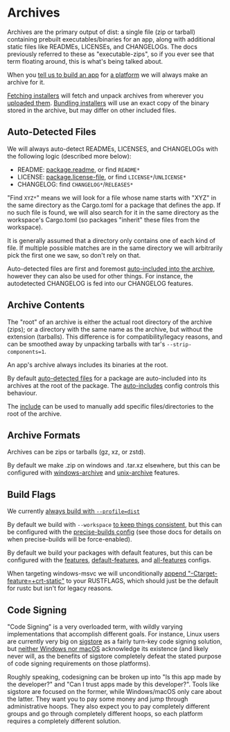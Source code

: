 # Archives

Archives are the primary output of dist: a single file (zip or tarball) containing prebuilt executables/binaries for an app, along with additional static files like READMEs, LICENSEs, and CHANGELOGs. The docs previously referred to these as "executable-zips", so if you ever see that term floating around, this is what's being talked about.

When you [tell us to build an app][apps] for [a platform][config-targets] we will always make an archive for it.

[Fetching installers][fetching-installers] will fetch and unpack archives from wherever you [uploaded them][artifact-url]. [Bundling installers][bundling-installers] will use an exact copy of the binary stored in the archive, but may differ on other included files.



## Auto-Detected Files

We will always auto-detect READMEs, LICENSES, and CHANGELOGs with the following logic (described more below):

* README: [package.readme][config-package-readme], or find `README*`
* LICENSE: [package.license-file][config-package-license-file], or find `LICENSE*`/`UNLICENSE*`
* CHANGELOG: find `CHANGELOG*`/`RELEASES*`

"Find `XYZ*`" means we will look for a file whose name starts with "XYZ" in the same directory as the Cargo.toml for a package that defines the app. If no such file is found, we will also search for it in the same directory as the workspace's Cargo.toml (so packages "inherit" these files from the workspace).

It is generally assumed that a directory only contains one of each kind of file. If multiple possible matches are in the same directory we will arbitrarily pick the first one we saw, so don't rely on that.

Auto-detected files are first and foremost [auto-included into the archive](#archive-contents), however they can also be used for other things. For instance, the autodetected CHANGELOG is fed into our CHANGELOG features.



## Archive Contents

The "root" of an archive is either the actual root directory of the archive (zips); or a directory with the same name as the archive, but without the extension (tarballs). This difference is for compatibility/legacy reasons, and can be smoothed away by unpacking tarballs with tar's `--strip-components=1`.

An app's archive always includes its binaries at the root.

By default [auto-detected files](#auto-detected-files) for a package are auto-included into its archives at the root of the package. The [auto-includes][config-auto-includes] config controls this behaviour.

The [include][config-include] can be used to manually add specific files/directories to the root of the archive.



## Archive Formats

Archives can be zips or tarballs (gz, xz, or zstd).

By default we make .zip on windows and .tar.xz elsewhere, but this can be configured with [windows-archive][config-windows-archive] and [unix-archive][config-unix-archive] features.




## Build Flags

We currently [always build with `--profile=dist`][dist-profile]

By default we build with `--workspace` [to keep things consistent][workspace-hacks], but this can be configured with the [precise-builds config][config-precise-builds] (see those docs for details on when precise-builds will be force-enabled).

By default we build your packages with default features, but this can be configured with the [features][config-features], [default-features][config-default-features], and [all-features][config-all-features] configs.

When targeting windows-msvc we will unconditionally [append "-Ctarget-feature=+crt-static"][crt-static] to your RUSTFLAGS, which should just be the default for rustc but isn't for legacy reasons.



## Code Signing

"Code Signing" is a very overloaded term, with wildly varying implementations that accomplish different goals. For instance, Linux users are currently very big on [sigstore][issue-sigstore] as a fairly turn-key code signing solution, but [neither Windows nor macOS][issue-native-sign] acknowledge its existence (and likely never will, as the benefits of sigstore completely defeat the stated purpose of code signing requirements on those platforms).

Roughly speaking, codesigning can be broken up into "Is this app made by the developer?" and "Can I trust apps made by this developer?". Tools like sigstore are focused on the former, while Windows/macOS only care about the latter. They want you to pay some money and jump through administrative hoops. They also expect you to pay completely different groups and go through completely different hoops, so each platform requires a completely different solution.


[config-package-readme]: ../reference/config.md#readme
[config-package-license-file]: ../reference/config.md#license-file
[config-windows-archive]: ../reference/config.md#windows-archive
[config-unix-archive]: ../reference/config.md#unix-archive
[config-precise-builds]: ../reference/config.md#precise-builds
[config-default-features]: ../reference/config.md#default-features
[config-all-features]: ../reference/config.md#all-features
[config-features]: ../reference/config.md#features
[config-include]: ../reference/config.md#include
[config-auto-includes]: ../reference/config.md#auto-includes
[config-targets]:  ../reference/config.md#targets

[issue-musl]: https://github.com/axodotdev/cargo-dist/issues/75
[issue-sigstore]: https://github.com/axodotdev/cargo-dist/issues/120
[issue-native-sign]: https://github.com/axodotdev/cargo-dist/issues/21

[apps]: ../reference/concepts.md#defining-your-apps
[fetching-installers]: ../installers/index.md#fetching-installers
[bundling-installers]: ../installers/index.md#bundling-installers
[artifact-url]: ../reference/artifact-url.md
[dist-profile]: ../workspaces/simple-guide.md#the-dist-profile

[crt-static]: https://rust-lang.github.io/rfcs/1721-crt-static.html
[workspace-hacks]: https://docs.rs/cargo-hakari/latest/cargo_hakari/about/index.html#what-are-workspace-hack-crates
